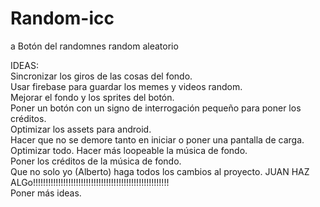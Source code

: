 # Random-icc
a
Botón del randomnes random aleatorio

IDEAS:                                                                                                                         
Sincronizar los giros de las cosas del fondo.                                                                               
Usar firebase para guardar los memes y videos random.                                                                          
Mejorar el fondo y los sprites del botón.                                                                                       
Poner un botón con un signo de interrogación pequeño para poner los créditos.                                                   
Optimizar los assets para android.                                                                                             
Hacer que no se demore tanto en iniciar o poner una pantalla de carga.    													   
Optimizar todo.
Hacer más loopeable la música de fondo.                                                                                         
Poner los créditos de la música de fondo.                                                                                       
Que no solo yo (Alberto) haga todos los cambios al proyecto. JUAN HAZ ALGo!!!!!!!!!!!!!!!!!!!!!!!!!!!!!!!!!!!!!!!!!!!!!!!!!!!!!!                                                                  
Poner más ideas.                                                                                                               
